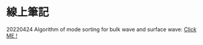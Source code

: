 # 線上筆記

20220424 Algorithm of mode sorting for bulk wave and surface wave: [Click ME !](https://meet.google.com/vmc-wdtj-hhp?fbclid=IwAR1EboQ6JCShmwoqjjhsF5S2dewCGULZTBIFdSmqlgBF_JVyqmpRrkCN17g)